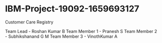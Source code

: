 # IBM-Project-19092-1659693127
Customer Care Registry

Team Lead     - Roshan Kumar B
Team Member 1 - Pranesh S
Team Member 2 - Subhikshanand G M
Team Member 3 - VinothKumar A
